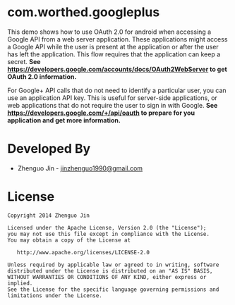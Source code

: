 com.worthed.googleplus
======================

This demo shows how to use OAuth 2.0 for android when accessing a Google API from a web server application. 
These applications might access a Google API while the user is present at the application or after the user has left the application. This flow requires that the application can keep a secret.
**See https://developers.google.com/accounts/docs/OAuth2WebServer to get OAuth 2.0 information.**

For Google+ API calls that do not need to identify a particular user, you can use an application API key. This is useful for server-side applications, or web applications that do not require the user to sign in with Google.
**See https://developers.google.com/+/api/oauth to prepare for you application and get more information.**

Developed By
============

* Zhenguo Jin - <jinzhenguo1990@gmail.com>



License
=======

    Copyright 2014 Zhenguo Jin

    Licensed under the Apache License, Version 2.0 (the "License");
    you may not use this file except in compliance with the License.
    You may obtain a copy of the License at

       http://www.apache.org/licenses/LICENSE-2.0

    Unless required by applicable law or agreed to in writing, software
    distributed under the License is distributed on an "AS IS" BASIS,
    WITHOUT WARRANTIES OR CONDITIONS OF ANY KIND, either express or implied.
    See the License for the specific language governing permissions and
    limitations under the License.
